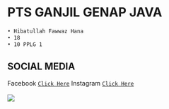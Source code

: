 # PTS GANJIL GENAP JAVA
```bash 
• Hibatullah Fawwaz Hana
• 18
• 10 PPLG 1
```
## SOCIAL MEDIA
Facebook [`Click Here`](https://www.facebook.com/hibatullah.fawwazhana/)
Instagram [`Click Here`](https://www.instagram.com/hibakun76/) <br> <br>
<img src="https://i.ibb.co/vPnDxKF/Jarak-dan-Kita-Mark-Lee.gif">
